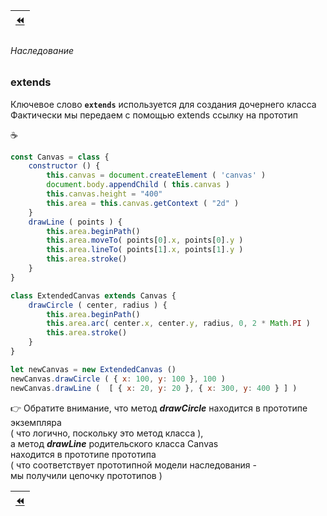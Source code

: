 | [:rewind:](Class#es6--ecmascript-2015-) |
|-|

###### Наследование

### extends

Ключевое слово **`extends`** используется для создания дочернего класса<br/>
Фактически мы передаем с помощью  extends  ссылку на прототип

:coffee:

```javascript
const Canvas = class {
    constructor () {
        this.canvas = document.createElement ( 'canvas' )
        document.body.appendChild ( this.canvas )
        this.canvas.height = "400"
        this.area = this.canvas.getContext ( "2d" )
    }
    drawLine ( points ) {
        this.area.beginPath()
        this.area.moveTo( points[0].x, points[0].y )
        this.area.lineTo( points[1].x, points[1].y )
        this.area.stroke()
    }
}

class ExtendedCanvas extends Canvas {
    drawCircle ( center, radius ) {
        this.area.beginPath()
        this.area.arc( center.x, center.y, radius, 0, 2 * Math.PI )
        this.area.stroke()
    }
}

let newCanvas = new ExtendedCanvas ()
newCanvas.drawCircle ( { x: 100, y: 100 }, 100 )
newCanvas.drawLine (  [ { x: 20, y: 20 }, { x: 300, y: 400 } ] )
```
👉 Обратите внимание, что метод **_drawCircle_** находится в прототипе экземпляра <br/>
( что логично, поскольку это метод класса ), <br/>
а метод **_drawLine_** родительского класса  Canvas<br/>
находится в прототипе прототипа <br/>
( что соответствует прототипной модели наследования - <br/>
мы получили цепочку прототипов )

| [:rewind:](Class#es6--ecmascript-2015-) |
|-|

